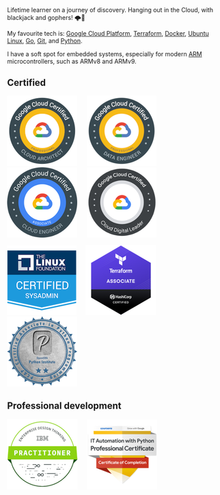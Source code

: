 Lifetime learner on a journey of discovery.
Hanging out in the Cloud, with blackjack and gophers! :cloud_with_lightning::hamster:

My favourite tech is: [Google Cloud Platform], [Terraform], [Docker], [Ubuntu Linux], [Go], [Git], and [Python].

I have a soft spot for embedded systems, especially for modern [ARM] microcontrollers, such as ARMv8 and ARMv9.

[Google Cloud Platform]: https://cloud.google.com/
[Terraform]: https://www.terraform.io/
[Ubuntu Linux]: https://ubuntu.com/
[Go]: https://golang.org/
[Git]: https://git-scm.com/
[Python]: https://www.python.org/
[Docker]: https://www.docker.com/
[ARM]: https://www.arm.com/

## Certified

[![Google Cloud Certified Professional Cloud Architect badge](https://raw.githubusercontent.com/olliefr/olliefr/master/google-cloud-certified-professional-cloud-architect.png)](https://www.credential.net/a1b633aa-914a-485d-8520-b4d41c3d7803) &emsp;
[![Google Cloud Certified Professional Data Engineer badge](https://raw.githubusercontent.com/olliefr/olliefr/master/google-cloud-certified-professional-data-engineer.png)](https://www.credential.net/99a4cf49-7d07-411b-af08-15c1589eb59c) &emsp;
[![Google Cloud Certified Associate Cloud Engineer badge](https://raw.githubusercontent.com/olliefr/olliefr/master/google-cloud-certified-associate-cloud-engineer.png)](https://www.credential.net/e86d5bfb-a57e-49ec-9132-1b0f8e7c08cf) &emsp;
[![Google Cloud Certified Cloud Digital Leader badge](https://raw.githubusercontent.com/olliefr/olliefr/master/google-cloud-certified-cloud-digital-leader.png)](https://www.credential.net/ed191d47-b467-46d7-aef0-9f245dc43829) &emsp;

[![Linux Foundation Certified Systems Administrator badge](https://raw.githubusercontent.com/olliefr/olliefr/master/lfcs-linux-foundation-certified-systems-administrator.png)](https://www.credly.com/badges/0a0f01ba-a2f4-400f-946b-e14735c26aa6) &emsp;
[![Terraform Associate badge](https://raw.githubusercontent.com/olliefr/olliefr/master/hashicorp-terraform-associate.png)](https://www.youracclaim.com/badges/196179bf-1de3-4afd-b073-87729ea6040d/public_url) &emsp;
[![Python Associate badge](https://raw.githubusercontent.com/olliefr/olliefr/master/pcap-31-02-pcap-certified-associate-in-python-programming.png)](https://www.youracclaim.com/badges/1f7ce0ee-2597-4ad1-bad2-968c6551f66a/public_url) &emsp;

## Professional development

[![Enterprise Design Thinking Practitioner badge](https://raw.githubusercontent.com/olliefr/olliefr/master/ibm-enterprise-design-thinking-practitioner.png)](https://www.youracclaim.com/badges/77b0ccdd-8793-499d-94c8-69a9a2b717b8/public_url) &emsp;
[![Automation with Python badge](https://raw.githubusercontent.com/olliefr/olliefr/master/google-it-automation-with-python-certificate.png)](https://www.youracclaim.com/badges/e089c085-dad2-4344-b42e-78269eae8d07/public_url)
